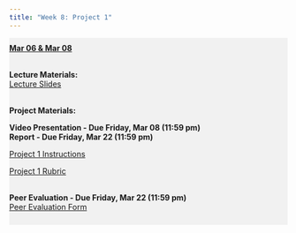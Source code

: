```yaml
---
title: "Week 8: Project 1"
---
```


<div style="background-color:rgba(0, 0, 0, 0.0470588); text-align:left; vertical-align: middle; padding:10px 0;">
<b><u>Mar 06 & Mar 08</u></b> <br> <br>

<b>Lecture Materials:</b> <br>
<a  href="/materials/unit_01/week_04/lecture_01_week_04.html" target="_blank">Lecture Slides</a> <br> <br> 




<b>Project Materials:</b> <br>

<b>Video Presentation - Due Friday, Mar 08 (11:59 pm)</b> <br>
<b>Report - Due Friday, Mar 22 (11:59 pm)</b> <br>

<a  href="/materials/unit_01/project/project_1_instructions.html" target="_blank">Project 1 Instructions</a> <br> 

<a  href="/materials/unit_01/project/project_1_rubric.html" target="_blank">Project 1 Rubric</a> <br> <br> 

<b>Peer Evaluation - Due Friday, Mar 22 (11:59 pm)</b> <br>
<a  href="https://forms.gle/BqjeSfgTfs9K9xg17" target="_blank">Peer Evaluation Form</a> <br> 


</div>

<br> 
